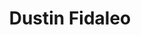 ---
layout: team-member
title:  "Dustin Fidaleo"
job-title: Managing Consultant
order: 8
skills:
- Finance & Accounting
- Data, Analytics, & Information Technology
- Revenue & Sales
team-image: Dustin-Fidaleo.jpg
has-bio: N
---